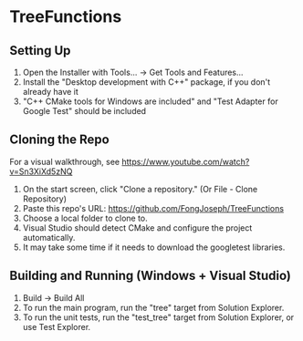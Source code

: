 # TreeFunctions

## Setting Up

1. Open the Installer with Tools... -> Get Tools and Features...
2. Install the "Desktop development with C++" package, if you don't already have it
3. "C++ CMake tools for Windows are included" and "Test Adapter for Google Test" should be included

## Cloning the Repo

For a visual walkthrough, see https://www.youtube.com/watch?v=Sn3XiXd5zNQ

1. On the start screen, click "Clone a repository." (Or File - Clone Repository)
2. Paste this repo's URL: https://github.com/FongJoseph/TreeFunctions
3. Choose a local folder to clone to.
4. Visual Studio should detect CMake and configure the project automatically.
5. It may take some time if it needs to download the googletest libraries.

## Building and Running (Windows + Visual Studio)

1. Build -> Build All
2. To run the main program, run the "tree" target from Solution Explorer.
3. To run the unit tests, run the "test_tree" target from Solution Explorer, or use Test Explorer.
